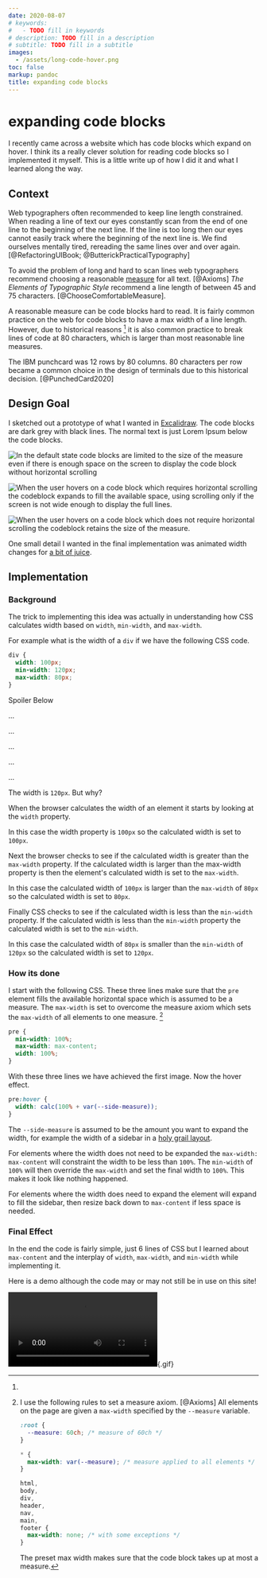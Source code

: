 ```yaml
---
date: 2020-08-07
# keywords:
#   - TODO fill in keywords
# description: TODO fill in a description
# subtitle: TODO fill in a subtitle
images: 
  - /assets/long-code-hover.png
toc: false
markup: pandoc
title: expanding code blocks
---
```


# expanding code blocks

I recently came across a website which has code blocks which expand on hover.
I think its a really clever solution for reading code blocks so I implemented it myself.
This is a little write up of how I did it and what I learned along the way.

## Context 

Web typographers often recommended to keep line length constrained.
When reading a line of text our eyes constantly scan from the end of one line to the beginning of the next line.
If the line is too long then our eyes cannot easily track where the beginning of the next line is.
We find ourselves mentally tired, rereading the same lines over and over again. [@RefactoringUIBook; @ButterickPracticalTypography]

To avoid the problem of long and hard to scan lines web typographers recommend choosing a reasonable [measure](https://en.wikipedia.org/wiki/Line_length) for all text. [@Axioms] *The Elements of Typographic Style* recommend a line length of between 45 and 75 characters. [@ChooseComfortableMeasure].

A reasonable measure can be code blocks hard to read.
It is fairly common practice on the web for code blocks to have a max width of a line length.
However, due to historical reasons [^punchcard] it is also common practice to break lines of code at 80 characters, which is larger than most reasonable line measures.

[^punchcard]:
  The IBM punchcard was 12 rows by 80 columns. 
  80 characters per row became a common choice in the design of terminals due to this historical decision. [@PunchedCard2020]

## Design Goal

I sketched out a prototype of what I wanted in [Excalidraw](https://excalidraw.com).
The code blocks are dark grey with black lines.
The normal text is just Lorem Ipsum below the code blocks.

![In the default state code blocks are limited to the size of the measure even if there is enough space on the screen to display the code block without horizontal scrolling](/assets/code-in-normal-situation.png)

![When the user hovers on a code block which requires horizontal scrolling the codeblock expands to fill the available space, using scrolling only if the screen is not wide enough to display the full lines.](/assets/long-code-hover.png)

![When the user hovers on a code block which does not require horizontal scrolling the codeblock retains the size of the measure.](/assets/small-code-block-hover.png)

One small detail I wanted in the final implementation was animated width changes for [a bit of juice](https://www.youtube.com/watch?v=Fy0aCDmgnxg). 

## Implementation

### Background

The trick to implementing this idea was actually in understanding how CSS calculates width based on `width`, `min-width`, and `max-width`.

For example what is the width of a `div` if we have the following CSS code.

```css
div {
  width: 100px;
  min-width: 120px;
  max-width: 80px;
}
```

Spoiler Below

...

...

...

...

...

The width is `120px`. But why?

When the browser calculates the width of an element it starts by looking at the `width` property.

In this case the width property is `100px` so the calculated width is set to `100px`.

Next the browser checks to see if the calculated width is greater than the `max-width` property. If the calculated width is larger than the max-width property is then the element's calculated width is set to the `max-width`.

In this case the calculated width of `100px` is larger than the `max-width` of `80px` so the calculated width is set to `80px`.

Finally CSS checks to see if the calculated width is less than the `min-width` property. If the calculated width is less than the `min-width` property the calculated width is set to the `min-width`.

In this case the calculated width of `80px` is smaller than the `min-width` of `120px` so the calculated width is set to `120px`.

### How its done


I start with the following CSS.
These three lines make sure that the `pre` element fills the available horizontal space which is assumed to be a measure.
The `max-width` is set to overcome the measure axiom which sets the `max-width` of all elements to one measure. [^measureAxiom]

```css
pre {
  min-width: 100%;
  max-width: max-content;
  width: 100%;
}
```


With these three lines we have achieved the first image.
Now the hover effect.

```css
pre:hover {
  width: calc(100% + var(--side-measure));
}
```

The `--side-measure` is assumed to be the amount you want to expand the width, for example the width of a sidebar in a [holy grail layout](https://en.wikipedia.org/wiki/Holy_grail_(web_design)).

For elements where the width does not need to be expanded the `max-width: max-content` will constraint the width to be less than `100%`.
The `min-width` of `100%` will then override the `max-width` and set the final width to `100%`.
This makes it look like nothing happened.

For elements where the width does need to expand the element will expand to fill the sidebar, then resize back down to `max-content` if less space is needed.

### Final Effect

In the end the code is fairly simple, just 6 lines of CSS but I learned about `max-content` and the interplay of `width`, `max-width`, and `min-width` while implementing it.

Here is a demo although the code may or may not still be in use on this site!

![Demo of scrolling and expanding code blocks](/assets/scrolling-expanded-codeblocks.mp4){.gif}

[^measureAxiom]:
    I use the following rules to set a measure axiom. [@Axioms]
    All elements on the page are given a `max-width` specified by the `--measure` variable.

    ```css
    :root {
      --measure: 60ch; /* measure of 60ch */
    }

    * {
      max-width: var(--measure); /* measure applied to all elements */
    }

    html,
    body,
    div,
    header,
    nav,
    main,
    footer {
      max-width: none; /* with some exceptions */
    }
    ```

    The preset max width makes sure that the code block takes up at most a measure.

